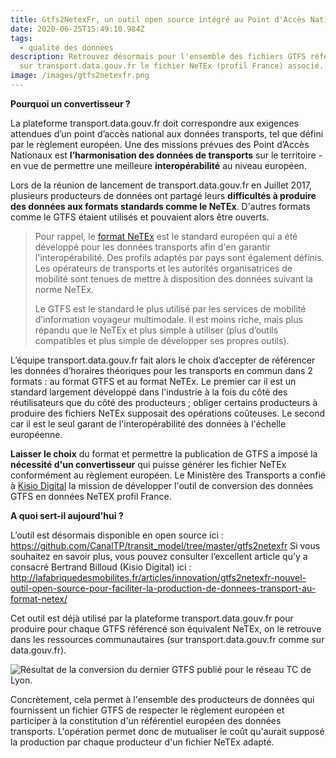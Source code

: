 ```yaml
---
title: Gtfs2NetexFr, un outil open source intégré au Point d'Accès National !
date: 2020-06-25T15:49:10.984Z
tags:
  - qualité des données
description: Retrouvez désormais pour l'ensemble des fichiers GTFS référencés
  sur transport.data.gouv.fr le fichier NeTEx (profil France) associé.
image: /images/gtfs2netexfr.png
---
```

**Pourquoi un convertisseur ?**

La plateforme transport.data.gouv.fr doit correspondre aux exigences attendues d’un point d’accès national aux données transports, tel que défini par le règlement européen. Une des missions prévues des Point d’Accès Nationaux est **l’harmonisation des données de transports** sur le territoire - en vue de permettre une meilleure **interopérabilité** au niveau européen. 

Lors de la réunion de lancement de transport.data.gouv.fr en Juillet 2017, plusieurs producteurs de données ont partagé leurs **difficultés à produire des données aux formats standards comme le NeTEx**. D'autres formats comme le GTFS étaient utilisés et pouvaient alors être ouverts.

> Pour rappel, le [format NeTEx](http://netex-cen.eu/) est le standard européen qui a été développé pour les données transports afin d'en garantir l'interopérabilité. Des profils adaptés par pays sont également définis. Les opérateurs de transports et les autorités organisatrices de mobilité sont tenues de mettre à disposition des données suivant la norme NeTEx. 
>
> Le GTFS est le standard le plus utilisé par les services de mobilité d’information voyageur multimodale. Il est moins riche, mais plus répandu que le NeTEx et plus simple à utiliser (plus d’outils compatibles et plus simple de développer ses propres outils).

L’équipe transport.data.gouv.fr fait alors le choix d’accepter de référencer les données d’horaires théoriques pour les transports en commun dans 2 formats : au format GTFS et au format NeTEx. Le premier car il est un standard largement développé dans l'industrie à la fois du côté des réutilisateurs que du côté des producteurs ; obliger certains producteurs à produire des fichiers NeTEx supposait des opérations coûteuses. Le second car il est le seul garant de l'interopérabilité des données à l'échelle européenne.

**Laisser le choix** du format et permettre la publication de GTFS a imposé la **nécessité d'un convertisseur** qui puisse générer les fichier NeTEx conformément au règlement européen. Le Ministère des Transports a confié à [Kisio Digital](https://wiki.lafabriquedesmobilites.fr/wiki/Kisio) la mission de développer l'outil de conversion des données GTFS en données NeTEX profil France.

**A quoi sert-il aujourd'hui ?**

L’outil est désormais disponible en open source ici : <https://github.com/CanalTP/transit_model/tree/master/gtfs2netexfr>
Si vous souhaitez en savoir plus, vous pouvez consulter l’excellent article qu’y a consacré Bertrand Billoud (Kisio Digital) ici : 
<http://lafabriquedesmobilites.fr/articles/innovation/gtfs2netexfr-nouvel-outil-open-source-pour-faciliter-la-production-de-donnees-transport-au-format-netex/>

Cet outil est déjà utilisé par la plateforme transport.data.gouv.fr pour produire pour chaque GTFS référencé son équivalent NeTEx, on le retrouve dans les ressources communautaires (sur transport.data.gouv.fr comme sur data.gouv.fr).

![](/images/capture-d’écran-2020-06-26-à-19.45.10.png "Résultat de la conversion du dernier GTFS publié pour le réseau TC de Lyon.")

Concrètement, cela permet à l'ensemble des producteurs de données qui fournissent un fichier GTFS de respecter le règlement européen et participer à la constitution d'un référentiel européen des données transports. L'opération permet donc de mutualiser le coût qu'aurait supposé la production par chaque producteur d'un fichier NeTEx adapté.